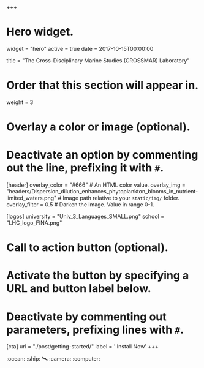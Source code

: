 +++
# Hero widget.
widget = "hero"
active = true
date = 2017-10-15T00:00:00

title = "The Cross-Disciplinary Marine Studies (CROSSMAR) Laboratory"

# Order that this section will appear in.
weight = 3

# Overlay a color or image (optional).
#   Deactivate an option by commenting out the line, prefixing it with `#`.
[header]
  overlay_color = "#666"  # An HTML color value.
  overlay_img = "headers/Dispersion_dilution_enhances_phytoplankton_blooms_in_nutrient-limited_waters.png" # Image path relative to your `static/img/` folder.
  overlay_filter = 0.5  # Darken the image. Value in range 0-1.


[logos]
  university = "Univ_3_Languages_SMALL.png"
  school = "LHC_logo_FINA.png"

# Call to action button (optional).
#   Activate the button by specifying a URL and button label below.
#   Deactivate by commenting out parameters, prefixing lines with `#`.
[cta]
  url = "./post/getting-started/"
  label = '<i class="fa fa-download"></i> Install Now'
+++

<div class="hero-emojis">
  :ocean: :ship: 🛰️ :camera: :computer:
</div>









